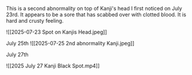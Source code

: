 This is a second abnormality on top of Kanji's head I first noticed on July 23rd. It appears to be a sore that has scabbed over with clotted blood. It is hard and crusty feeling.

![[2025-07-23 Spot on Kanjis Head.jpeg]]



July 25th
![[2025-07-25 2nd abnormality Kanji.jpeg]]

July 27th

![[2025 July 27 Kanji Black Spot.mp4]]